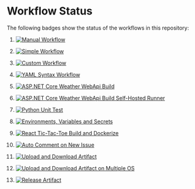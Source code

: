 # Workflow Status

The following badges show the status of the workflows in this repository:

1. [![Manual Workflow](https://github.com/prasadhonrao/github-actions-workshop/actions/workflows/manual-workflow.yml/badge.svg)](https://github.com/prasadhonrao/github-actions-workshop/actions/workflows/manual-workflow.yml)

1. [![Simple Workflow](https://github.com/prasadhonrao/github-actions-workshop/actions/workflows/simple-workflow.yml/badge.svg)](https://github.com/prasadhonrao/github-actions-workshop/actions/workflows/simple-workflow.yml)

1. [![Custom Workflow](https://github.com/prasadhonrao/github-actions-workshop/actions/workflows/custom-workflow.yml/badge.svg)](https://github.com/prasadhonrao/github-actions-workshop/actions/workflows/custom-workflow.yml)

1. [![YAML Syntax Workflow](https://github.com/prasadhonrao/github-actions-workshop/actions/workflows/yaml-syntax.yml/badge.svg)](https://github.com/prasadhonrao/github-actions-workshop/actions/workflows/yaml-syntax.yml)

1. [![ASP.NET Core Weather WebApi Build](https://github.com/prasadhonrao/github-actions-workshop/actions/workflows/asp.net-core-weather-webapi-build.yml/badge.svg)](https://github.com/prasadhonrao/github-actions-workshop/actions/workflows/asp.net-core-weather-webapi-build.yml)

1. [![ASP.NET Core Weather WebApi Build Self-Hosted Runner](https://github.com/prasadhonrao/github-actions-workshop/actions/workflows/asp.net-core-weather-webapi-build-self-hosted-runner.yml/badge.svg)](https://github.com/prasadhonrao/github-actions-workshop/actions/workflows/asp.net-core-weather-webapi-build-self-hosted-runner.yml)

1. [![Python Unit Test](https://github.com/prasadhonrao/github-actions-workshop/actions/workflows/python-unit-test.yml/badge.svg)](https://github.com/prasadhonrao/github-actions-workshop/actions/workflows/python-unit-test.yml)

1. [![Environments, Variables and Secrets](https://github.com/prasadhonrao/github-actions-workshop/actions/workflows/environments-variables-and-secrets.yml/badge.svg)](https://github.com/prasadhonrao/github-actions-workshop/actions/workflows/environments-variables-and-secrets.yml)

1. [![React Tic-Tac-Toe Build and Dockerize](https://github.com/prasadhonrao/github-actions-workshop/actions/workflows/react-tic-tac-toe-build-dockerize.yml/badge.svg)](https://github.com/prasadhonrao/github-actions-workshop/actions/workflows/react-tic-tac-toe-build-dockerize.yml)

1. [![Auto Comment on New Issue](https://github.com/prasadhonrao/github-actions-workshop/actions/workflows/auto-comment-on-new-issue-using-github-script.yml/badge.svg)](https://github.com/prasadhonrao/github-actions-workshop/actions/workflows/auto-comment-on-new-issue-using-github-script.yml)

1. [![Upload and Download Artifact](https://github.com/prasadhonrao/github-actions-workshop/actions/workflows/upload-and-download-artifact.yml/badge.svg)](https://github.com/prasadhonrao/github-actions-workshop/actions/workflows/upload-and-download-artifact.yml)

1. [![Upload and Download Artifact on Multiple OS](https://github.com/prasadhonrao/github-actions-workshop/actions/workflows/upload-and-download-artifact-multiple-os.yml/badge.svg)](https://github.com/prasadhonrao/github-actions-workshop/actions/workflows/upload-and-download-artifact-multiple-os.yml)

1. [![Release Artifact](https://github.com/prasadhonrao/github-actions-workshop/actions/workflows/release-artifact.yml/badge.svg)](https://github.com/prasadhonrao/github-actions-workshop/actions/workflows/release-artifact.yml)
